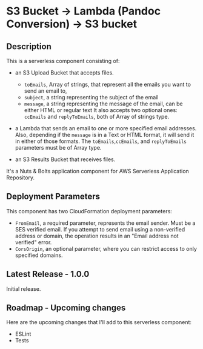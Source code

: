 
# S3 Bucket -> Lambda (Pandoc Conversion) -> S3 bucket

## Description

This is a serverless component consisting of:

- an S3 Upload Bucket that accepts files.

  - `toEmails`, Array of strings, that represent all the emails you want to send an email to,
  - `subject`, a string representing the subject of the email
  - `message`, a string representing the message of the email, can be either HTML or regular text
  It also accepts two optional ones: `ccEmails` and `replyToEmails`, both of Array of strings type.

- a Lambda that sends an email to one or more specified email addresses. Also, depending if the `message` is in a Text or HTML format, it will send it in either of those formats. The `toEmails`,`ccEmails`, and `replyToEmails` parameters must be of Array type.

- an S3 Results Bucket that receives files.

It's a Nuts & Bolts application component for AWS Serverless Application Repository.

## Deployment Parameters

This component has two CloudFormation deployment parameters:

- `FromEmail`, a required parameter, represents the email sender. Must be a SES verified email. If you attempt to send email using a non-verified address or domain, the operation results in an "Email address not verified" error.
- `CorsOrigin`, an optional parameter, where you can restrict access to only specified domains.

## Latest Release - 1.0.0

Initial release.

## Roadmap - Upcoming changes

Here are the upcoming changes that I'll add to this serverless component:

- ESLint
- Tests